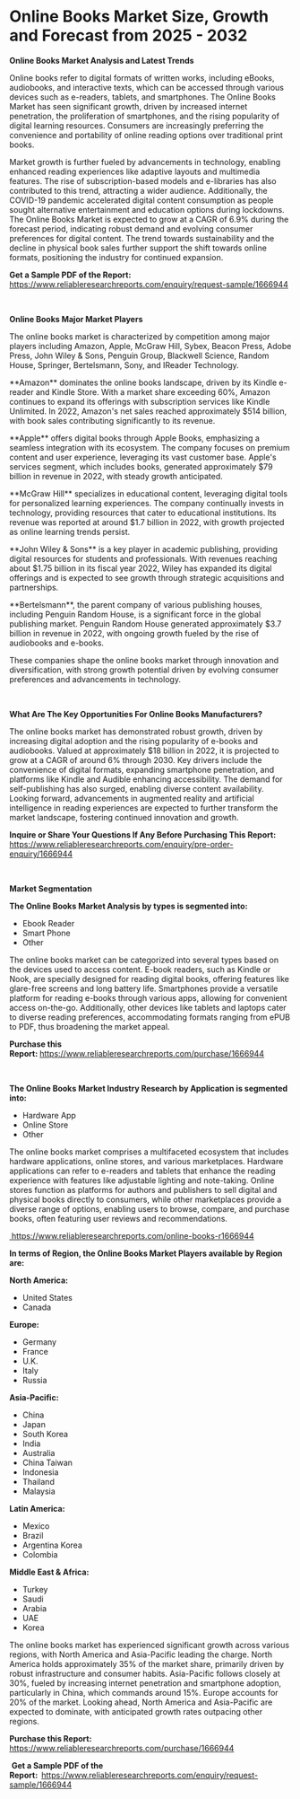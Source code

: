 <p><h1>Online Books Market Size, Growth and Forecast from 2025 - 2032</h1></p><p><strong>Online Books Market Analysis and Latest Trends</strong></p>
<p><p>Online books refer to digital formats of written works, including eBooks, audiobooks, and interactive texts, which can be accessed through various devices such as e-readers, tablets, and smartphones. The Online Books Market has seen significant growth, driven by increased internet penetration, the proliferation of smartphones, and the rising popularity of digital learning resources. Consumers are increasingly preferring the convenience and portability of online reading options over traditional print books.</p><p>Market growth is further fueled by advancements in technology, enabling enhanced reading experiences like adaptive layouts and multimedia features. The rise of subscription-based models and e-libraries has also contributed to this trend, attracting a wider audience. Additionally, the COVID-19 pandemic accelerated digital content consumption as people sought alternative entertainment and education options during lockdowns. The Online Books Market is expected to grow at a CAGR of 6.9% during the forecast period, indicating robust demand and evolving consumer preferences for digital content. The trend towards sustainability and the decline in physical book sales further support the shift towards online formats, positioning the industry for continued expansion.</p></p>
<p><strong>Get a Sample PDF of the Report:&nbsp;</strong> <a href="https://www.reliableresearchreports.com/enquiry/request-sample/1666944?utm_campaign=2875&utm_medium=2&utm_source=Github&utm_content=ia&utm_term=16042025&utm_id=online-books">https://www.reliableresearchreports.com/enquiry/request-sample/1666944</a></p>
<p>&nbsp;</p>
<p><strong>Online Books Major Market Players</strong></p>
<p><p>The online books market is characterized by competition among major players including Amazon, Apple, McGraw Hill, Sybex, Beacon Press, Adobe Press, John Wiley & Sons, Penguin Group, Blackwell Science, Random House, Springer, Bertelsmann, Sony, and IReader Technology. </p><p>**Amazon** dominates the online books landscape, driven by its Kindle e-reader and Kindle Store. With a market share exceeding 60%, Amazon continues to expand its offerings with subscription services like Kindle Unlimited. In 2022, Amazon's net sales reached approximately $514 billion, with book sales contributing significantly to its revenue.</p><p>**Apple** offers digital books through Apple Books, emphasizing a seamless integration with its ecosystem. The company focuses on premium content and user experience, leveraging its vast customer base. Apple's services segment, which includes books, generated approximately $79 billion in revenue in 2022, with steady growth anticipated.</p><p>**McGraw Hill** specializes in educational content, leveraging digital tools for personalized learning experiences. The company continually invests in technology, providing resources that cater to educational institutions. Its revenue was reported at around $1.7 billion in 2022, with growth projected as online learning trends persist.</p><p>**John Wiley & Sons** is a key player in academic publishing, providing digital resources for students and professionals. With revenues reaching about $1.75 billion in its fiscal year 2022, Wiley has expanded its digital offerings and is expected to see growth through strategic acquisitions and partnerships.</p><p>**Bertelsmann**, the parent company of various publishing houses, including Penguin Random House, is a significant force in the global publishing market. Penguin Random House generated approximately $3.7 billion in revenue in 2022, with ongoing growth fueled by the rise of audiobooks and e-books.</p><p>These companies shape the online books market through innovation and diversification, with strong growth potential driven by evolving consumer preferences and advancements in technology.</p></p>
<p>&nbsp;</p>
<p><strong>What Are The Key Opportunities For Online Books Manufacturers?</strong></p>
<p><p>The online books market has demonstrated robust growth, driven by increasing digital adoption and the rising popularity of e-books and audiobooks. Valued at approximately $18 billion in 2022, it is projected to grow at a CAGR of around 6% through 2030. Key drivers include the convenience of digital formats, expanding smartphone penetration, and platforms like Kindle and Audible enhancing accessibility. The demand for self-publishing has also surged, enabling diverse content availability. Looking forward, advancements in augmented reality and artificial intelligence in reading experiences are expected to further transform the market landscape, fostering continued innovation and growth.</p></p>
<p><strong>Inquire or Share Your Questions If Any Before Purchasing This Report:</strong> <a href="https://www.reliableresearchreports.com/enquiry/pre-order-enquiry/1666944?utm_campaign=2875&utm_medium=2&utm_source=Github&utm_content=ia&utm_term=16042025&utm_id=online-books">https://www.reliableresearchreports.com/enquiry/pre-order-enquiry/1666944</a></p>
<p>&nbsp;</p>
<p><strong>Market Segmentation</strong></p>
<p><strong>The Online Books Market Analysis by types is segmented into:</strong></p>
<p><ul><li>Ebook Reader</li><li>Smart Phone</li><li>Other</li></ul></p>
<p><p>The online books market can be categorized into several types based on the devices used to access content. E-book readers, such as Kindle or Nook, are specially designed for reading digital books, offering features like glare-free screens and long battery life. Smartphones provide a versatile platform for reading e-books through various apps, allowing for convenient access on-the-go. Additionally, other devices like tablets and laptops cater to diverse reading preferences, accommodating formats ranging from ePUB to PDF, thus broadening the market appeal.</p></p>
<p><strong>Purchase this Report:&nbsp;</strong><a href="https://www.reliableresearchreports.com/purchase/1666944?utm_campaign=2875&utm_medium=2&utm_source=Github&utm_content=ia&utm_term=16042025&utm_id=online-books">https://www.reliableresearchreports.com/purchase/1666944</a></p>
<p>&nbsp;</p>
<p><strong>The Online Books Market Industry Research by Application is segmented into:</strong></p>
<p><ul><li>Hardware App</li><li>Online Store</li><li>Other</li></ul></p>
<p><p>The online books market comprises a multifaceted ecosystem that includes hardware applications, online stores, and various marketplaces. Hardware applications can refer to e-readers and tablets that enhance the reading experience with features like adjustable lighting and note-taking. Online stores function as platforms for authors and publishers to sell digital and physical books directly to consumers, while other marketplaces provide a diverse range of options, enabling users to browse, compare, and purchase books, often featuring user reviews and recommendations.</p></p>
<p><a href="https://www.reliableresearchreports.com/online-books-r1666944?utm_campaign=2875&utm_medium=2&utm_source=Github&utm_content=ia&utm_term=16042025&utm_id=online-books">&nbsp;https://www.reliableresearchreports.com/online-books-r1666944</a></p>
<p><strong>In terms of Region, the Online Books Market Players available by Region are:</strong></p>
<p>
    <p> <strong> North America: </strong>
        <ul>
            <li>United States</li>
            <li>Canada</li>
        </ul>
        </p> 
    <p> <strong> Europe: </strong>
        <ul>
            <li>Germany</li>
            <li>France</li>
            <li>U.K.</li>
            <li>Italy</li>
            <li>Russia</li>
        </ul>
        </p> 
    <p> <strong> Asia-Pacific: </strong>
        <ul>
            <li>China</li>
            <li>Japan</li>
            <li>South Korea</li>
            <li>India</li>
            <li>Australia</li>
            <li>China Taiwan</li>
            <li>Indonesia</li>
            <li>Thailand</li>
            <li>Malaysia</li>
        </ul>
        </p> 
    <p> <strong> Latin America: </strong>
        <ul>
            <li>Mexico</li>
            <li>Brazil</li>
            <li>Argentina Korea</li>
            <li>Colombia</li>
        </ul>
        </p> 
    <p> <strong> Middle East & Africa: </strong>
        <ul>
            <li>Turkey</li>
            <li>Saudi</li>
            <li>Arabia</li>
            <li>UAE</li>
            <li>Korea</li>
        </ul>
    </p>
    </p>
<p><p>The online books market has experienced significant growth across various regions, with North America and Asia-Pacific leading the charge. North America holds approximately 35% of the market share, primarily driven by robust infrastructure and consumer habits. Asia-Pacific follows closely at 30%, fueled by increasing internet penetration and smartphone adoption, particularly in China, which commands around 15%. Europe accounts for 20% of the market. Looking ahead, North America and Asia-Pacific are expected to dominate, with anticipated growth rates outpacing other regions.</p></p>
<p><strong>Purchase this Report: </strong><a href="https://www.reliableresearchreports.com/purchase/1666944?utm_campaign=2875&utm_medium=2&utm_source=Github&utm_content=ia&utm_term=16042025&utm_id=online-books">https://www.reliableresearchreports.com/purchase/1666944</a></p>
<p>&nbsp;<strong>Get a Sample PDF of the Report:&nbsp;&nbsp;</strong><a href="https://www.reliableresearchreports.com/enquiry/request-sample/1666944?utm_campaign=2875&utm_medium=2&utm_source=Github&utm_content=ia&utm_term=16042025&utm_id=online-books">https://www.reliableresearchreports.com/enquiry/request-sample/1666944</a></p>
<p><strong></strong></p>
<p><p></p><p></p><p></p></p>